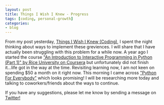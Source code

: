 ```yaml
---
layout: post
title: Things I Wish I Knew - Progress
tags: [coding, personal-growth]
categories:
- blog
---
```


From my post yesterday, [Things I Wish I Knew (Coding)](/blog/2018/03/21/things-i-wish-i-knew.html), I spent the night thinking about ways to implement these greviences. I will share that I have actually been struggling with this problem for a while now. A year ago I started the course ["An Introduction to Interactive Programming in Python (Part 1)" by Rice University on Coursera](https://www.coursera.org/learn/interactive-python-2) but unfortunately did not finish it...life got in the way at the time. Revisiting learning now, I am not keen on spending $50 a month on it right now. This morning I came across ["Python For Everybody"](https://www.py4e.com/) which looks promising! I will be researching more today and talking to coworkers/friends about the ways to continue.

If you have any suggestions, please let me know by sending a message on [Twitter!](http://twitter.com/kevinguebert)